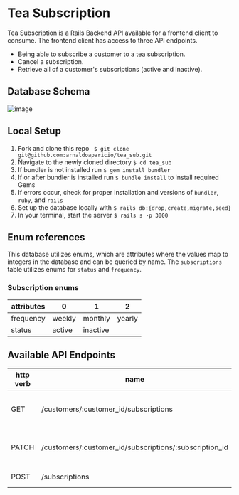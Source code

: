 # Tea Subscription
Tea Subscription is a Rails Backend API available for a frontend client to consume. The frontend client has access to three API endpoints.

- Being able to subscribe a customer to a tea subscription.
- Cancel a subscription.
- Retrieve all of a customer's subscriptions (active and inactive).



## Database Schema
![image](https://user-images.githubusercontent.com/88012780/164586711-7a7fefb9-0d79-4b84-9bdc-ce851b896222.png)

## Local Setup
1. Fork and clone this repo ``` $ git clone git@github.com:arnaldoaparicio/tea_sub.git```
2. Navigate to the newly cloned directory ``` $ cd tea_sub ```
3. If bundler is not installed run ```$ gem install bundler ```
4. If or after bundler is installed run ```$ bundle install``` to install required Gems
5. If errors occur, check for proper installation and versions of ```bundler```, ```ruby```, and ```rails```
6. Set up the database locally with ```$ rails db:{drop,create,migrate,seed}```
7. In your terminal, start the server ```$ rails s -p 3000```

## Enum references
This database utilizes enums, which are attributes where the values map to integers in the database and can be queried by name. The ```subscriptions``` table utilizes enums for ```status``` and ```frequency```.

### Subscription enums
| attributes | 0 | 1 | 2 |
| --- | --- | --- | --- |
| frequency | weekly | monthly | yearly |
| status | active | inactive | |


## Available API Endpoints
| http verb | name | description
| --- | --- | --- |
| GET | /customers/:customer_id/subscriptions | Returns a specific customer's subscriptions |
| PATCH | /customers/:customer_id/subscriptions/:subscription_id | Changes the status of a subscription (cancels) |
| POST | /subscriptions | Creates a subscription |
